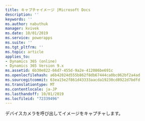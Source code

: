 ```yaml
---
title: キャプチャイメージ |Microsoft Docs
description: ''
keywords: ''
ms.author: nabuthuk
manager: kvivek
ms.date: 10/01/2019
ms.service: powerapps
ms.suite: ''
ms.tgt_pltfrm: ''
ms.topic: article
applies_to:
- Dynamics 365 (online)
- Dynamics 365 Version 9.x
ms.assetid: 6b30e822-66d7-455d-9a2e-412086be691c
ms.openlocfilehash: a6b42024d555b862f8db67444ca0bc062bf2a4ad
ms.sourcegitcommit: 63ea15e2f861d43333aacda19230cd8922d7bdfd
ms.translationtype: MT
ms.contentlocale: ja-JP
ms.lasthandoff: 10/01/2019
ms.locfileid: "72339496"
---
```

デバイスカメラを呼び出してイメージをキャプチャします。
